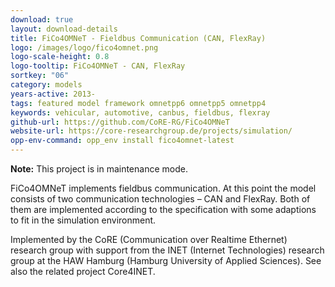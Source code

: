 ```yaml
---
download: true
layout: download-details
title: FiCo4OMNeT - Fieldbus Communication (CAN, FlexRay)
logo: /images/logo/fico4omnet.png
logo-scale-height: 0.8
logo-tooltip: FiCo4OMNeT - CAN, FlexRay
sortkey: "06"
category: models
years-active: 2013-
tags: featured model framework omnetpp6 omnetpp5 omnetpp4
keywords: vehicular, automotive, canbus, fieldbus, flexray
github-url: https://github.com/CoRE-RG/FiCo4OMNeT
website-url: https://core-researchgroup.de/projects/simulation/
opp-env-command: opp_env install fico4omnet-latest
---
```


**Note:** This project is in maintenance mode.

FiCo4OMNeT implements fieldbus communication. At this point the model consists
of two communication technologies – CAN and FlexRay. Both of them are
implemented according to the specification with some adaptions to fit in
the simulation environment.

Implemented by the CoRE (Communication over Realtime Ethernet) research group
with support from the INET (Internet Technologies) research group at the HAW
Hamburg (Hamburg University of Applied Sciences). See also the related project
Core4INET.
